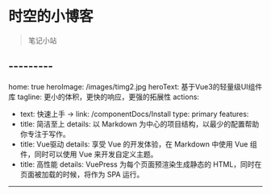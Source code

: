 # 时空的小博客
> 笔记小站

**---------** 
---
home: true
heroImage: /images/timg2.jpg
heroText: 基于Vue3的轻量级UI组件库
tagline: 更小的体积，更快的响应，更强的拓展性
actions:
  - text: 快速上手 →
    link: /componentDocs/Install
    type: primary
features:
- title: 简洁至上
  details: 以 Markdown 为中心的项目结构，以最少的配置帮助你专注于写作。
- title: Vue驱动
  details: 享受 Vue 的开发体验，在 Markdown 中使用 Vue 组件，同时可以使用 Vue 来开发自定义主题。
- title: 高性能
  details: VuePress 为每个页面预渲染生成静态的 HTML，同时在页面被加载的时候，将作为 SPA 运行。
---

<!-- ## 介绍
1. 这个开源项目的初衷是打造一个好用的、面向.NET程序员的 **`知识库`**。
2. 轻松构建一个 **`本地资源化`** 的知识库，让你的知识海洋像一本本书一样清晰易读。
3. 你可以在自己的主机上自行部署构建。
4. **`邀请您一起参与共创`**，提高项目的质量和可靠性，促进开发者的成长和技能提升，同时帮助更多的开发者。

<img align="center" src="。/../files/img/easy-dotnet.png" style="cursor: zoom-in;">

## 快速上手

- 推荐预先安装 `nodejs 16`

```bash
# clone the project
git clone https://github.com/786744873/easy-dotnet

# enter the project directory
cd easy-dotnet

# install dependency
npm install --registry=https://repo.huaweicloud.com/repository/npm/ # or yarn install

# develop
npm run dev # or yarn dev
```

## ⚡ 反馈与交流

在使用过程中有任何问题和想法，请给我提 [Issue](https://github.com/786744873/easy-dotnet/issues)。你也可以在Issue查看别人提的问题和给出解决方案。

或者加入我们的交流群：参与贡献可以榜上留名💯

<img align="center" src="./docs/.vuepress/public/img/qrcode/qun.png" style="cursor: zoom-in;"> -->